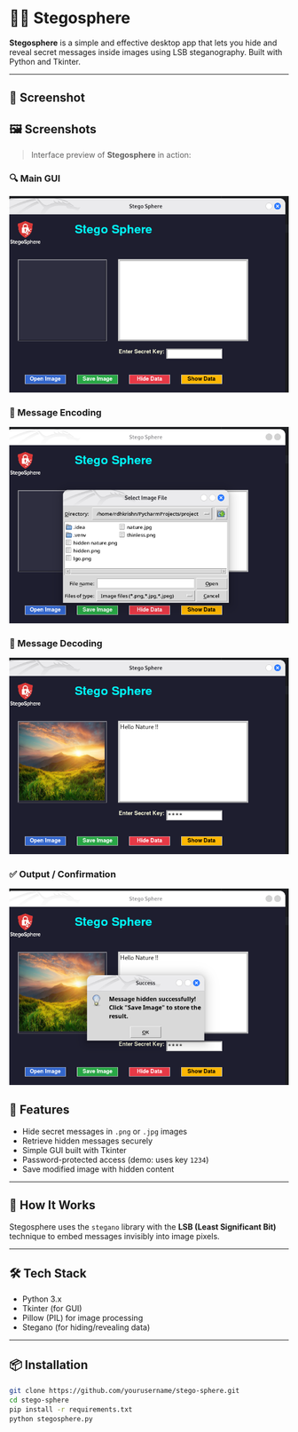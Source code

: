 # 🕵️‍♂️ Stegosphere

**Stegosphere** is a simple and effective desktop app that lets you hide and reveal secret messages inside images using LSB steganography. Built with Python and Tkinter.

---

## 📸 Screenshot

## 🖼️ Screenshots

> Interface preview of **Stegosphere** in action:

### 🔍 Main GUI
![Main GUI](1.png)

### 🔐 Message Encoding
![Encoding](2.png)

### 📂 Message Decoding
![Decoding](3.png)

### ✅ Output / Confirmation
![Confirmation](4.png)


## 🚀 Features

- Hide secret messages in `.png` or `.jpg` images
- Retrieve hidden messages securely
- Simple GUI built with Tkinter
- Password-protected access (demo: uses key `1234`)
- Save modified image with hidden content

---

## 🔐 How It Works

Stegosphere uses the `stegano` library with the **LSB (Least Significant Bit)** technique to embed messages invisibly into image pixels.

---

## 🛠️ Tech Stack

- Python 3.x
- Tkinter (for GUI)
- Pillow (PIL) for image processing
- Stegano (for hiding/revealing data)

---

## 📦 Installation

```bash
git clone https://github.com/yourusername/stego-sphere.git
cd stego-sphere
pip install -r requirements.txt
python stegosphere.py
